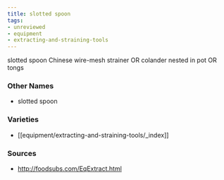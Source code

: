 ```yaml
---
title: slotted spoon
tags:
- unreviewed
- equipment
- extracting-and-straining-tools
---
```

slotted spoon Chinese wire-mesh strainer OR colander nested in pot OR tongs

### Other Names

* slotted spoon

### Varieties

* [[equipment/extracting-and-straining-tools/_index]]

### Sources
* http://foodsubs.com/EqExtract.html
